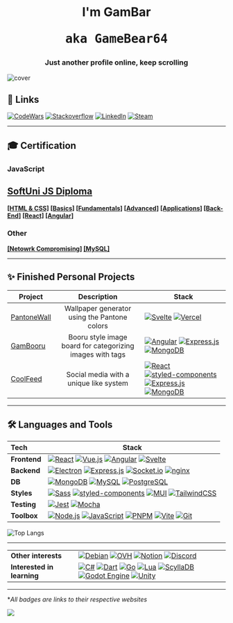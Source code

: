[//]: # (Profile picture by hcnone: https://twitter.com/hcnone)
[//]: # (Girl on the README by Rivhey: https://www.reddit.com/user/Rivhey/)


<h1 align="center">I'm GamBar <pre>aka GameBear64</pre></h1>
<h3 align="center">Just another profile online, keep scrolling</h3>

![cover](https://github.com/GameBear64/GameBear64/assets/33098072/6ad74f26-420d-4dc0-a0b7-06d33b85aafe)

## 🔗 Links
[![CodeWars](https://www.codewars.com/users/GameBear64/badges/micro)](https://www.codewars.com/users/GameBear64)
[![Stackoverflow](https://img.shields.io/badge/-Stackoverflow-FE7A16?style=for-the-badge&logo=stack-overflow&logoColor=white)](https://stackoverflow.com/users/7149508/gambar)
[![LinkedIn](https://img.shields.io/badge/linkedin-%230077B5.svg?style=for-the-badge&logo=linkedin&logoColor=white)](https://www.linkedin.com/in/vladimir-d-petrov/)
[![Steam](https://img.shields.io/badge/steam-%23000000.svg?style=for-the-badge&logo=steam&logoColor=white)](https://steamcommunity.com/id/GameBear/)

---
## 🎓 Certification  

### JavaScript

[SoftUni JS Diploma](https://softuni.bg/Certificates/Details/174956/3cfcef66)  
---
**[[HTML & CSS]](https://softuni.bg/certificates/details/147238/ddfb476c) [[Basics]](https://softuni.bg/certificates/details/109583/66a77ff4) [[Fundamentals]](https://softuni.bg/certificates/details/119720/5df825ba) [[Advanced]](https://softuni.bg/certificates/details/126429/78227b8d) [[Applications]](https://softuni.bg/certificates/details/130516/694d7db5) [[Back-End]](https://softuni.bg/certificates/details/142300/3d3e858a) [[React]](https://softuni.bg/certificates/details/140603/42716068) [[Angular]](https://softuni.bg/certificates/details/152883/0037814e)**

### Other
**[[Netowrk Compromising]](https://softuni.bg/certificates/details/171692/b94990bb) [[MySQL]](https://softuni.bg/certificates/details/172232/dab96a14)**

---
## ✨ Finished Personal Projects
| Project         | Description   | Stack      |
| --------------- | :-------------: | ---------- |
| [PantoneWall](https://pantone-wall.vercel.app/) | Wallpaper generator using the Pantone colors | [![Svelte](https://img.shields.io/badge/svelte-%23f1413d.svg?style=for-the-badge&logo=svelte&logoColor=white)](https://svelte.dev) [![Vercel](https://img.shields.io/badge/vercel-%23000000.svg?style=for-the-badge&logo=vercel&logoColor=white)](https://vercel.com/) |
| [GamBooru](https://github.com/GameBear64/GamBooru) | Booru style image board for categorizing images with tags | [![Angular](https://img.shields.io/badge/angular-%23DD0031.svg?style=for-the-badge&logo=angular&logoColor=white)](https://angular.io) [![Express.js](https://img.shields.io/badge/express.js-%23404d59.svg?style=for-the-badge&logo=express&logoColor=%2361DAFB)](https://expressjs.com) [![MongoDB](https://img.shields.io/badge/MongoDB-4EA94B?style=for-the-badge&logo=mongodb&logoColor=white)](https://www.mongodb.com/) | 
| [CoolFeed](https://github.com/GameBear64/CoolFeed) | Social media with a unique like system | [![React](https://img.shields.io/badge/react-%2320232a.svg?style=for-the-badge&logo=react&logoColor=%2361DAFB)](https://reactjs.org/) [![styled-components](https://img.shields.io/badge/styled--components-DB7093?style=for-the-badge&logo=styled-components&logoColor=white)](https://styled-components.com/) [![Express.js](https://img.shields.io/badge/express.js-%23404d59.svg?style=for-the-badge&logo=express&logoColor=%2361DAFB)](https://expressjs.com) [![MongoDB](https://img.shields.io/badge/MongoDB-4EA94B?style=for-the-badge&logo=mongodb&logoColor=white)](https://www.mongodb.com/) |

---

## 🛠 Languages and Tools
| Tech            | Stack                                                        |
| :-------------- | ------------------------------------------------------------ |
| **Frontend**        | [![React](https://img.shields.io/badge/react-%2320232a.svg?style=for-the-badge&logo=react&logoColor=%2361DAFB)](https://reactjs.org/) [![Vue.js](https://img.shields.io/badge/vuejs-%2335495e.svg?style=for-the-badge&logo=vuedotjs&logoColor=%234FC08D)](https://vuejs.org/) [![Angular](https://img.shields.io/badge/angular-%23DD0031.svg?style=for-the-badge&logo=angular&logoColor=white)](https://angular.io) [![Svelte](https://img.shields.io/badge/svelte-%23f1413d.svg?style=for-the-badge&logo=svelte&logoColor=white)](https://svelte.dev) |
| **Backend**         | [![Electron](https://img.shields.io/badge/Electron-191970?style=for-the-badge&logo=Electron&logoColor=white)](https://www.electronjs.org) [![Express.js](https://img.shields.io/badge/express.js-%23404d59.svg?style=for-the-badge&logo=express&logoColor=%2361DAFB)](https://expressjs.com) [![Socket.io](https://img.shields.io/badge/Socket.io-black?style=for-the-badge&logo=socket.io&badgeColor=010101)](https://socket.io/) [![nginx](https://img.shields.io/badge/nginx-%23009639.svg?style=for-the-badge&logo=nginx&logoColor=white)](https://www.nginx.com) |
| **DB**              | [![MongoDB](https://img.shields.io/badge/MongoDB-4EA94B?style=for-the-badge&logo=mongodb&logoColor=white)](https://www.mongodb.com/) [![MySQL](https://img.shields.io/badge/mysql-%2300f.svg?style=for-the-badge&logo=mysql&logoColor=white)](https://www.mysql.com/) [![PostgreSQL](https://img.shields.io/badge/postgres-%23316192.svg?style=for-the-badge&logo=postgresql&logoColor=white)](https://www.postgresql.org) |
| **Styles**          | [![Sass](https://img.shields.io/badge/SASS-hotpink.svg?style=for-the-badge&logo=SASS&logoColor=white)](https://sass-lang.com) [![styled-components](https://img.shields.io/badge/styled--components-DB7093?style=for-the-badge&logo=styled-components&logoColor=white)](https://styled-components.com/) [![MUI](https://img.shields.io/badge/MUI-%230081CB.svg?style=for-the-badge&logo=mui&logoColor=white)](https://mui.com/) [![TailwindCSS](https://img.shields.io/badge/tailwindcss-%2338B2AC.svg?style=for-the-badge&logo=tailwind-css&logoColor=white)](https://tailwindcss.com/) |
| **Testing**         | [![Jest](https://img.shields.io/badge/-jest-%23C21325?style=for-the-badge&logo=jest&logoColor=white)](https://jestjs.io) [![Mocha](https://img.shields.io/badge/-mocha-%238D6748?style=for-the-badge&logo=mocha&logoColor=white)](https://mochajs.org/) |
| **Toolbox**         | [![Node.js](https://img.shields.io/badge/node.js-6DA55F?style=for-the-badge&logo=node.js&logoColor=white)](https://nodejs.org) [![JavaScript](https://img.shields.io/badge/javascript-%23323330.svg?style=for-the-badge&logo=javascript&logoColor=%23F7DF1E)](https://developer.mozilla.org/en-US/docs/Web/JavaScript) [![PNPM](https://img.shields.io/badge/pnpm-%234a4a4a.svg?style=for-the-badge&logo=pnpm&logoColor=f69220)](https://pnpm.io/) [![Vite](https://img.shields.io/badge/vite-%23646CFF.svg?style=for-the-badge&logo=vite&logoColor=white)](https://vitejs.dev/) [![Git](https://img.shields.io/badge/git-%23F05033.svg?style=for-the-badge&logo=git&logoColor=white)](https://git-scm.com/) |

![Top Langs](https://github-readme-stats.vercel.app/api/top-langs/?username=GameBear64&layout=compact&theme=dark)

---

| | |
| :-------------- | ------------------------------------------------------------ |
| **Other interests** | [![Debian](https://img.shields.io/badge/Debian-D70A53?style=for-the-badge&logo=debian&logoColor=white)](https://www.debian.org/) [![OVH](https://img.shields.io/badge/ovh-%23123F6D.svg?style=for-the-badge&logo=ovh&logoColor=#123F6D)](https://www.ovhcloud.com/en/) [![Notion](https://img.shields.io/badge/Notion-%23000000.svg?style=for-the-badge&logo=notion&logoColor=white)](https://www.notion.so/) [![Discord](https://img.shields.io/badge/Discord-%235865F2.svg?style=for-the-badge&logo=discord&logoColor=white)](https://discord.com/) |
| **Interested in learning** | [![C#](https://img.shields.io/badge/c%23-%23239120.svg?style=for-the-badge&logo=c-sharp&logoColor=white)](https://learn.microsoft.com/en-us/dotnet/csharp/tour-of-csharp/) [![Dart](https://img.shields.io/badge/dart-%230175C2.svg?style=for-the-badge&logo=dart&logoColor=white)](https://dart.dev/) [![Go](https://img.shields.io/badge/go-%2300ADD8.svg?style=for-the-badge&logo=go&logoColor=white)](https://go.dev/) [![Lua](https://img.shields.io/badge/lua-%232C2D72.svg?style=for-the-badge&logo=lua&logoColor=white)](https://www.lua.org/) [![ScyllaDB](https://img.shields.io/badge/scylladb-0D80D8.svg?style=for-the-badge)](https://www.scylladb.com/) [![Godot Engine](https://img.shields.io/badge/GODOT-%23FFFFFF.svg?style=for-the-badge&logo=godot-engine)](https://godotengine.org/) [![Unity](https://img.shields.io/badge/unity-%23000000.svg?style=for-the-badge&logo=unity&logoColor=white)](https://unity.com/) |


---
\**All badges are links to their respective websites*  
  
![](https://komarev.com/ghpvc/?username=GameBear64)
